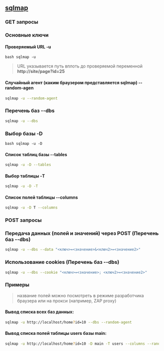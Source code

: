 ## [sqlmap](http://sqlmap.org/)
### GET запросы
### Основные ключи
#### Проверяемый URL **-u**
```
bash sqlmap -u
```
 > URL указывается путь вплоть до проверяемой переменной **http://site/page?id=25**

#### Случайный агент (каким браузером представляется sqlmap) **--random-agen**
```bash
sqlmap -u --random-agent
 ```
### Перечень баз **--dbs**
```bash
sqlmap -u --dbs
```
### Выбор базы **-D**
```
bash sqlmap -u -D
```
#### Список таблиц базы **--tables**
```bash
sqlmap -u -D --tables
```
#### Выбор таблицы **-T**
```bash
sqlmap -u -D -T
```
#### Список полей таблицы **--columns**
```bash
sqlmap -u -D T --columns
```
### POST запросы
### Передача данных (полей и значений) через POST (Перечень баз **--dbs**)
```bash
sqlmap -u --dbs --data "<ключ>=<значение>&<ключ2>=<значение2>"
```
### Использование cookies (Перечень баз **--dbs**)
```bash
sqlmap -u --dbs --cookie "<ключ>=<значение>; <ключ2>=<значение2>"
```
### Примеры
> название полей можно посмотреть в режиме разработчика браузера или на прокси (например, ZAP proxy)

#### Вывод списка всех баз данных:
```bash
sqlmap -u http://localhost/home?id=10 --dbs --random-agent
```
#### Вывод списка полей таблицы users базы main:
```bash
sqlmap -u http://localhost/home?id=10 -D main -T users --columns --random-agent
```
